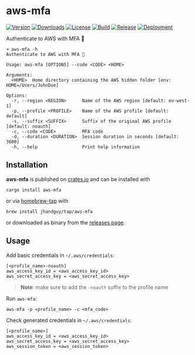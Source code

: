 # aws-mfa

[![Version](https://img.shields.io/crates/v/aws-mfa)](https://crates.io/crates/aws-mfa)
[![Downloads](https://img.shields.io/crates/d/aws-mfa)](https://crates.io/crates/aws-mfa)
[![License](https://img.shields.io/crates/l/aws-mfa)](LICENSE)
[![Build](https://img.shields.io/github/actions/workflow/status/jhandguy/aws-mfa/ci.yaml)](https://github.com/jhandguy/aws-mfa/actions/workflows/ci.yaml)
[![Release](https://img.shields.io/github/actions/workflow/status/jhandguy/aws-mfa/cd.yaml?label=release)](https://github.com/jhandguy/aws-mfa/actions/workflows/cd.yaml)
[![Deployment](https://shields.io/github/deployments/jhandguy/aws-mfa/release?label=deployment)](https://github.com/jhandguy/aws-mfa/deployments/activity_log?environment=release)

Authenticate to AWS with MFA 🔐

```shell
➜ aws-mfa -h
Authenticate to AWS with MFA 🔐

Usage: aws-mfa [OPTIONS] --code <CODE> <HOME>

Arguments:
  <HOME>  Home directory containing the AWS hidden folder [env: HOME=/Users/JohnDoe]

Options:
  -r, --region <REGION>      Name of the AWS region [default: eu-west-1]
  -p, --profile <PROFILE>    Name of the AWS profile [default: default]
  -s, --suffix <SUFFIX>      Suffix of the original AWS profile [default: noauth]
  -c, --code <CODE>          MFA code
  -d, --duration <DURATION>  Session duration in seconds [default: 3600]
  -h, --help                 Print help information
```

## Installation

**aws-mfa** is published on [crates.io](https://crates.io/crates/aws-mfa) and can be installed with

```shell
cargo install aws-mfa
```

or via [homebrew-tap](https://github.com/jhandguy/homebrew-tap) with

```shell
brew install jhandguy/tap/aws-mfa
```

or downloaded as binary from the [releases page](https://github.com/jhandguy/aws-mfa/releases).

## Usage

Add basic credentials in `~/.aws/credentials`:

```text
[<profile_name>-noauth]
aws_access_key_id = <aws_access_key_id>
aws_secret_access_key = <aws_secret_access_key>
```

> **Note**: make sure to add the `-noauth` suffix to the profile name

Run `aws-mfa`:
```shell
aws-mfa -p <profile_name> -c <mfa_code>
```

Check generated credentials in `~/.aws/credentials`:
```text
[<profile_name>]
aws_access_key_id = <aws_access_key_id>
aws_secret_access_key = <aws_secret_access_key>
aws_session_token = <aws_session_token>
```
